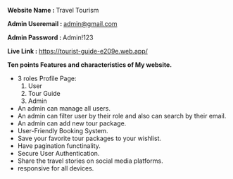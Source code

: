 <strong> Website Name : </strong> Travel Tourism

<strong> Admin Useremail : </strong> admin@gmail.com

<strong> Admin Password : </strong> Admin!123 

<strong> Live Link : </strong> https://tourist-guide-e209e.web.app/

 <strong> Ten points Features and characteristics of My website. </strong>

* 3 roles Profile Page:
    1. User
    2. Tour Guide
    3. Admin
* An admin can manage all users.
* An admin can filter user by their role and also can search by their email.
* An admin can add new tour package.
* User-Friendly Booking System.
* Save your favorite tour packages to your wishlist.
* Have pagination functinality.
* Secure User Authentication.
* Share the travel stories on social media platforms.
* responsive for all devices.
